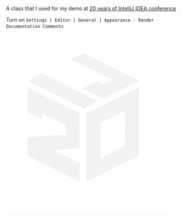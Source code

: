 A class that I used for my demo at [20 years
of IntelliJ IDEA conference](https://www.jetbrains.com/lp/intellijidea-20-anniversary/)

Turn on `Settings | Editor | General | Appearance - Render Documentation Comments`

![alt text](img2.png)